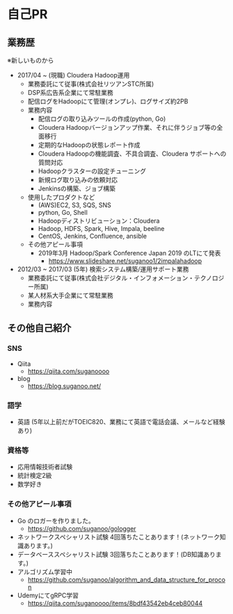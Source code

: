 # 自己PR
## 業務歴
※新しいものから
- 2017/04 ~ (現職) Cloudera Hadoop運用
  - 業務委託にて従事(株式会社リツアンSTC所属)
  - DSP系広告系企業にて常駐業務
  - 配信ログをHadoopにて管理(オンプレ)、ログサイズ約2PB
  - 業務内容
    - 配信ログの取り込みツールの作成(python, Go)
    - Cloudera Hadoopバージョンアップ作業、それに伴うジョブ等の全面移行
    - 定期的なHadoopの状態レポート作成
    - Cloudera Hadoopの機能調査、不具合調査、Cloudera サポートへの質問対応
    - Hadoopクラスターの設定チューニング
    - 新規ログ取り込みの依頼対応
    - Jenkinsの構築、ジョブ構築
  - 使用したプロダクトなど
    - (AWS)EC2, S3, SQS, SNS
    - python, Go, Shell
    - Hadoopディストリビューション：Cloudera
    - Hadoop, HDFS, Spark, Hive, Impala, beeline
    - CentOS, Jenkins, Confluence, ansible
  - その他アピール事項
    - 2019年3月 Hadoop/Spark Conference Japan 2019 のLTにて発表
      - https://www.slideshare.net/suganoo1/2impalahadoop
- 2012/03 ~ 2017/03 (5年) 検索システム構築/運用サポート業務
  - 業務委託にて従事(株式会社デジタル・インフォメーション・テクノロジー所属)
  - 某人材系大手企業にて常駐業務
  - 業務内容

## その他自己紹介
### SNS
- Qiita
  - https://qiita.com/suganoooo
- blog
  - https://blog.suganoo.net/

### 語学
- 英語 (5年以上前だがTOEIC820、業務にて英語で電話会議、メールなど経験あり)

### 資格等
- 応用情報技術者試験
- 統計検定2級
- 数学好き

### その他アピール事項
- Go のロガーを作りました。
  - https://github.com/suganoo/gologger
- ネットワークスペシャリスト試験 4回落ちたことあります！(ネットワーク知識あります。)
- データベーススペシャリスト試験 3回落ちたことあります！(DB知識あります。)
- アルゴリズム学習中
  - https://github.com/suganoo/algorithm_and_data_structure_for_procon
- UdemyにてgRPC学習
  - https://qiita.com/suganoooo/items/8bdf43542eb4ceb80044
